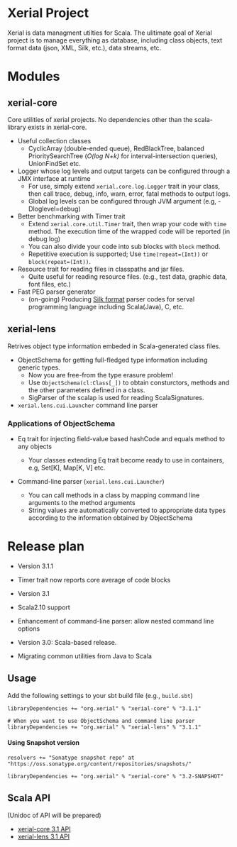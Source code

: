 Xerial Project
===========

Xerial is data managment utilties for Scala. 
The ulitimate goal of Xerial project is to manage everything as database,
including class objects, text format data (json, XML, Silk, etc.), data
streams, etc.

# Modules

## xerial-core
Core utilities of xerial projects. No dependencies other than the
scala-library exists in xerial-core.
 
 * Useful collection classes
     * CyclicArray (double-ended queue), RedBlackTree, balanced PrioritySearchTree (*O(log N+k)* for interval-intersection queries), UnionFindSet etc.
 * Logger whose log levels and output targets can be configured through a JMX interface at runtime
     * For use, simply extend `xerial.core.log.Logger` trait in your class, then call trace, debug, info, warn, error, fatal methods to output logs.
     * Global log levels can be configured through JVM argument (e.g, -Dloglevel=debug) 
 * Better benchmarking with Timer trait
     * Extend `xerial.core.util.Timer` trait, then wrap your code with `time`
 method. The execution time of the wrapped code will be reported (in debug log)
     * You can also divide your code into sub blocks with `block` method.
     * Repetitive execution is supported; Use `time(repeat=(Int))` or `block(repeat=(Int))`.
 * Resource trait for reading files in classpaths and jar files. 
    * Quite useful for reading resource files. (e.g., test data, graphic data, font files, etc.)
 * Fast PEG parser generator
    * (on-going) Producing [Silk format](http://xerial.org/silk) parser codes for serval programming language including Scala(Java), C, etc.
  
## xerial-lens
Retrives object type information embeded in Scala-generated class files. 

 * ObjectSchema for getting full-fledged type information including generic types. 
    * Now you are free-from the type erasure problem!
    * Use `ObjectSchema(cl:Class[_])` to obtain consturctors, methods and the other parameters defined in a class.  
    * SigParser of the scalap is used for reading ScalaSignatures.
 * `xerial.lens.cui.Launcher` command line parser

### Applications of ObjectSchema
 * Eq trait for injecting field-value based hashCode and equals method to any objects
    * Your classes extending Eq trait become ready to use in containers, e.g, Set[K], Map[K, V] etc.  

 * Command-line parser (`xerial.lens.cui.Launcher`)
   * You can call methods in a class by mapping command line arguments to the method arguments
   * String values are automatically converted to appropriate data types according to the information obtained by ObjectSchema

# Release plan
 * Version 3.1.1
  * Timer trait now reports core average of code blocks

 * Version 3.1
  * Scala2.10 support
  * Enhancement of command-line parser: allow nested command line options 
 
 * Version 3.0: Scala-based release. 
  * Migrating common utilities from Java to Scala

## Usage
Add the following settings to your sbt build file (e.g., `build.sbt`)

    libraryDependencies += "org.xerial" % "xerial-core" % "3.1.1"
    
    # When you want to use ObjectSchema and command line parser
    libraryDependencies += "org.xerial" % "xerial-lens" % "3.1.1"

#### Using Snapshot version

    resolvers += "Sonatype snapshot repo" at "https://oss.sonatype.org/content/repositories/snapshots/"
    
    libraryDependencies += "org.xerial" % "xerial-core" % "3.2-SNAPSHOT"


## Scala API

(Unidoc of API will be prepared)

* [xerial-core 3.1 API](https://oss.sonatype.org/service/local/repositories/releases/archive/org/xerial/xerial-core/3.1/xerial-core-3.1-javadoc.jar/!/index.html)
* [xerial-lens 3.1 API](https://oss.sonatype.org/service/local/repositories/releases/archive/org/xerial/xerial-lens/3.1/xerial-lens-3.1-javadoc.jar/!/index.html)

